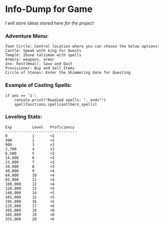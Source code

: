 # Info-Dump for Game
*I will store ideas stored here for the project*

### Adventure Menu:

    Town Circle: Central location where you can choose the below options:
    Castle: Speak with king for Quests
    Temple: Ibune talisman with spells
    Armory: weapons, armor
    Inn: Rest(Heal), Save and Quit
    Provisioner: Buy and Sell Items
    Circle of Stones: Enter the Shimmering Gate for Questing

### Example of Casting Spells:

    if ans == '1':
        console.print("Readied spells: ", end="")
        spellfunctions.spellcast(hero_spells)

### Leveling Stats:
    Exp         Level   Proficiency
    --------------------------------
    0           1       +2
    300         2       +2
    900         3       +2
    2,700       4       +2
    6,500       5       +3
    14,000      6       +3
    23,000      7       +3
    34,000      8       +3
    48,000      9       +4
    64,000      10      +4
    85,000      11      +4
    100,000     12      +4
    120,000     13      +5
    140,000     14      +5
    165,000     15      +5
    195,000     16      +5
    225,000     17      +6
    265,000     18      +6
    305,000     19      +6
    355,000     20      +6